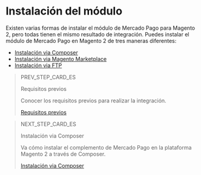 # Instalación del módulo

Existen varias formas de instalar el módulo de Mercado Pago para Magento 2, pero todas tienen el mismo resultado de integración. Puedes instalar el módulo de Mercado Pago en Magento 2 de tres maneras diferentes:

* [Instalación via Composer](/developers/es/docs/magento-two/installation/composer)
* [Instalación via Magento Marketplace](/developers/es/docs/magento-two/installation/magento-marketplace)
* [Instalación via FTP](/developers/es/docs/magento-two/installation/ftp)

> PREV_STEP_CARD_ES
>
> Requisitos previos
>
> Conocer los requisitos previos para realizar la integración.
>
> [Requisitos previos](/developers/es/docs/magento-two/prerequisites)

> NEXT_STEP_CARD_ES
>
> Instalación via Composer
>
> Va cómo instalar el complemento de Mercado Pago en la plataforma Magento 2 a través de Composer.
>
> [Instalación via Composer](/developers/es/docs/magento-two/installation/composer)
